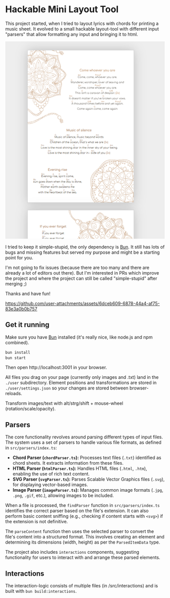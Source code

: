 # Hackable Mini Layout Tool

This project started, when I tried to layout lyrics with chords for printing a music sheet.
It evolved to a small hackable layout-tool with different input "parsers" that allow formatting any input and bringing it to html.

![UI-Screenshot](./docs/ui-screenshot.png)

I tried to keep it simple-stupid, the only dependency is [Bun](https://bun.sh/).
It still has lots of bugs and missing features but served my purpose and might be a starting point for you.

I'm not going to fix issues (because there are too many and there are already a lot of editors out there).
But I'm interested in PRs which improve the project and where the project can still be called "simple-stupid" after merging ;)

Thanks and have fun!

https://github.com/user-attachments/assets/6dceb609-6878-44a4-af75-83e3a0b0b757

## Get it running

Make sure you have [Bun](https://bun.sh/) installed (it's really nice, like node.js and npm combined).
```bash
bun install
bun start
```

Then open http://localhost:3001 in your browser.

All files you drag on your page (currently only images and .txt) land in the ``./user`` subdirectory.
Element positions and transformations are stored in ``./user/settings.json`` so your changes are stored between browser-reloads.

Transform images/text with alt/strg/shift + mouse-wheel (rotation/scale/opacity).

## Parsers

The core functionality revolves around parsing different types of input files. The system uses a set of parsers to handle various file formats, as defined in `src/parsers/index.ts`:

*   **Chord Parser (`chordParser.ts`):** Processes text files (`.txt`) identified as chord sheets. It extracts information from these files.
*   **HTML Parser (`htmlParser.ts`):** Handles HTML files (`.html`, `.htm`), enabling the use of rich text content.
*   **SVG Parser (`svgParser.ts`):** Parses Scalable Vector Graphics files (`.svg`), for displaying vector-based images.
*   **Image Parser (`imageParser.ts`):** Manages common image formats (`.jpg`, `.png`, `.gif`, etc.), allowing images to be included.

When a file is processed, the `findParser` function in `src/parsers/index.ts` identifies the correct parser based on the file's extension. It can also perform basic content sniffing (e.g., checking if content starts with `<svg>`) if the extension is not definitive.

The `parseContent` function then uses the selected parser to convert the file's content into a structured format. This involves creating an element and determining its dimensions (width, height) as per the `ParsedItemData` type.

The project also includes `interactions` components, suggesting functionality for users to interact with and arrange these parsed elements.


## Interactions

The interaction-logic consists of multiple files (in /src/interactions) and is built with ``bun build:interactions``.

